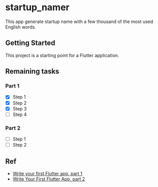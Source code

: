# startup_namer

This app generate startup name with a few thousand of the most used English words.

## Getting Started

This project is a starting point for a Flutter application.

## Remaining tasks
### Part 1
- [x] Step 1
- [x] Step 2
- [x] Step 3
- [ ] Step 4

### Part 2
- [ ] Step 1
- [ ] Step 2

## Ref
- [Write your first Flutter app, part 1](https://flutter.dev/docs/get-started/codelab)
- [Write Your First Flutter App, part 2](https://codelabs.developers.google.com/codelabs/first-flutter-app-pt2#0)

